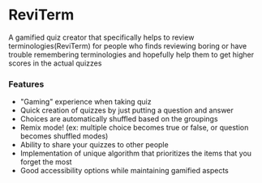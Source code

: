 <h1> ReviTerm </h1>
A gamified quiz creator that specifically helps to review terminologies(ReviTerm) for people who finds reviewing boring or have trouble remembering terminologies and hopefully help them to get higher scores in the actual quizzes

<h3> Features </h3>
<ul>
  <li> "Gaming" experience when taking quiz </li>
  <li> Quick creation of quizzes by just putting a question and answer </li>
  <li> Choices are automatically shuffled based on the groupings </li>
  <li> Remix mode! (ex: multiple choice becomes true or false, or question becomes shuffled modes)</li>
  <li> Ability to share your quizzes to other people </li>
  <li> Implementation of unique algorithm that prioritizes the items that you forget the most </li>
  <li> Good accessibility options while maintaining gamified aspects </li>
</ul>

